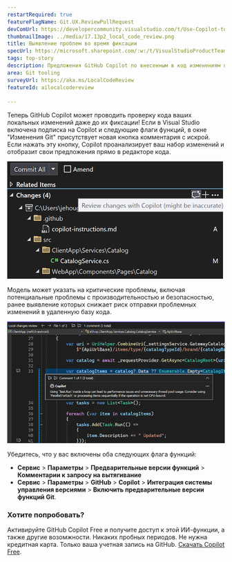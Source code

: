```yaml
---
restartRequired: true
featureFlagName: Git.UX.ReviewPullRequest
devComUrl: https://developercommunity.visualstudio.com/t/Use-Copilot-to-review-commit/10575248?q=code+review
thumbnailImage: ../media/17.13p2_local_code_review.png
title: Выявление проблем во время фиксации
specUrl: https://microsoft.sharepoint.com/:w:/t/VisualStudioProductTeam/EWl1PdajOx1ImPgEUYMxF9QBeXLkJ5J7dHCA0rb_-b8uBQ?e=Z3zWG3
tags: top-story
description: Предложения GitHub Copilot по внесенным в код изменениям помогут вам выявлять потенциальные проблемы на ранних этапах и повысить качество своего кода.
area: Git tooling
surveyUrl: https://aka.ms/LocalCodeReview
featureId: ailocalcodereview

---
```



Теперь GitHub Copilot может проводить проверку кода ваших локальных изменений даже до их фиксации! Если в Visual Studio включена подписка на Copilot и следующие флаги функций, в окне "Изменения Git" присутствует новая кнопка комментария с искрой. Если нажать эту кнопку, Copilot проанализирует ваш набор изменений и отобразит свои предложения прямо в редакторе кода.

![17.13P2 — кнопка просмотра локального кода](../media/17.13p2_local_code_review-button.png)

Модель может указать на критические проблемы, включая потенциальные проблемы с производительностью и безопасностью, ранее выявление которых снижает риск отправки проблемных изменений в удаленную базу кода.

![Комментарий по результатам проверки локального кода](../media/17.13p2_local_code_review.png)

Убедитесь, что у вас включены оба следующих флага функций:

- **Сервис** > **Параметры** > **Предварительные версии функций** > **Комментарии к запросу на вытягивание**
- **Сервис** > **Параметры** > **GitHub** > **Copilot** > **Интеграция системы управления версиями** > **Включить предварительные версии функций Git**.

### Хотите попробовать?
Активируйте GitHub Copilot Free и получите доступ к этой ИИ-функции, а также другие возомжности.
 Никаких пробных периодов. Не нужна кредитная карта. Только ваша учетная запись на GitHub. [Скачать Copilot Free](vscmd://View.GitHub.Copilot.Chat).
